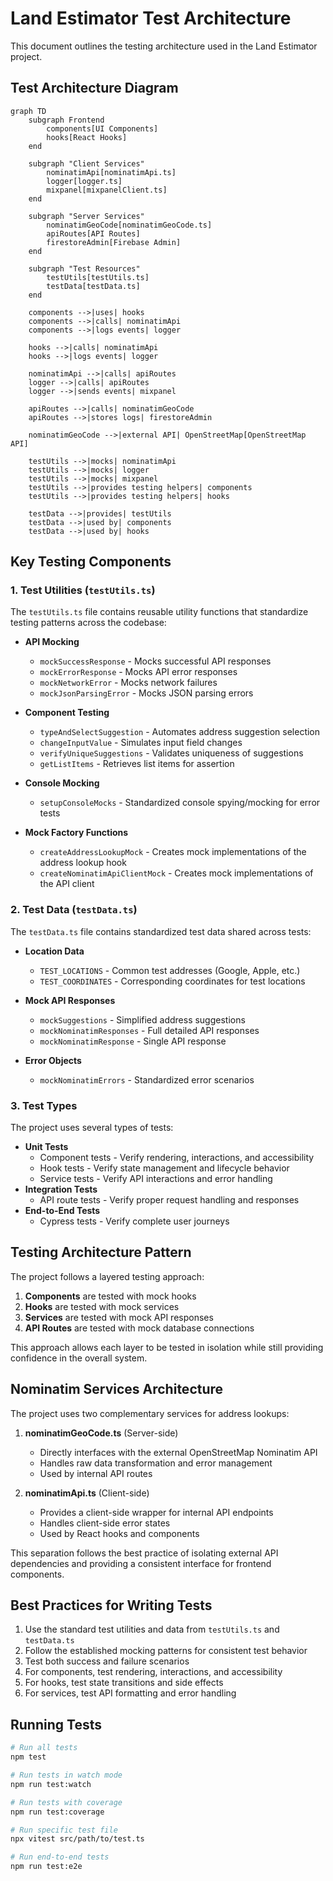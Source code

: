 # Land Estimator Test Architecture

This document outlines the testing architecture used in the Land Estimator project.

## Test Architecture Diagram

```mermaid
graph TD
    subgraph Frontend
        components[UI Components]
        hooks[React Hooks]
    end

    subgraph "Client Services"
        nominatimApi[nominatimApi.ts]
        logger[logger.ts]
        mixpanel[mixpanelClient.ts]
    end

    subgraph "Server Services"
        nominatimGeoCode[nominatimGeoCode.ts]
        apiRoutes[API Routes]
        firestoreAdmin[Firebase Admin]
    end

    subgraph "Test Resources"
        testUtils[testUtils.ts]
        testData[testData.ts]
    end

    components -->|uses| hooks
    components -->|calls| nominatimApi
    components -->|logs events| logger

    hooks -->|calls| nominatimApi
    hooks -->|logs events| logger

    nominatimApi -->|calls| apiRoutes
    logger -->|calls| apiRoutes
    logger -->|sends events| mixpanel

    apiRoutes -->|calls| nominatimGeoCode
    apiRoutes -->|stores logs| firestoreAdmin

    nominatimGeoCode -->|external API| OpenStreetMap[OpenStreetMap API]

    testUtils -->|mocks| nominatimApi
    testUtils -->|mocks| logger
    testUtils -->|mocks| mixpanel
    testUtils -->|provides testing helpers| components
    testUtils -->|provides testing helpers| hooks

    testData -->|provides| testUtils
    testData -->|used by| components
    testData -->|used by| hooks
```

## Key Testing Components

### 1. Test Utilities (`testUtils.ts`)

The `testUtils.ts` file contains reusable utility functions that standardize testing patterns across the codebase:

- **API Mocking**

  - `mockSuccessResponse` - Mocks successful API responses
  - `mockErrorResponse` - Mocks API error responses
  - `mockNetworkError` - Mocks network failures
  - `mockJsonParsingError` - Mocks JSON parsing errors

- **Component Testing**

  - `typeAndSelectSuggestion` - Automates address suggestion selection
  - `changeInputValue` - Simulates input field changes
  - `verifyUniqueSuggestions` - Validates uniqueness of suggestions
  - `getListItems` - Retrieves list items for assertion

- **Console Mocking**

  - `setupConsoleMocks` - Standardized console spying/mocking for error tests

- **Mock Factory Functions**
  - `createAddressLookupMock` - Creates mock implementations of the address lookup hook
  - `createNominatimApiClientMock` - Creates mock implementations of the API client

### 2. Test Data (`testData.ts`)

The `testData.ts` file contains standardized test data shared across tests:

- **Location Data**

  - `TEST_LOCATIONS` - Common test addresses (Google, Apple, etc.)
  - `TEST_COORDINATES` - Corresponding coordinates for test locations

- **Mock API Responses**

  - `mockSuggestions` - Simplified address suggestions
  - `mockNominatimResponses` - Full detailed API responses
  - `mockNominatimResponse` - Single API response

- **Error Objects**
  - `mockNominatimErrors` - Standardized error scenarios

### 3. Test Types

The project uses several types of tests:

- **Unit Tests**
  - Component tests - Verify rendering, interactions, and accessibility
  - Hook tests - Verify state management and lifecycle behavior
  - Service tests - Verify API interactions and error handling
- **Integration Tests**
  - API route tests - Verify proper request handling and responses
- **End-to-End Tests**
  - Cypress tests - Verify complete user journeys

## Testing Architecture Pattern

The project follows a layered testing approach:

1. **Components** are tested with mock hooks
2. **Hooks** are tested with mock services
3. **Services** are tested with mock API responses
4. **API Routes** are tested with mock database connections

This approach allows each layer to be tested in isolation while still providing confidence in the overall system.

## Nominatim Services Architecture

The project uses two complementary services for address lookups:

1. **nominatimGeoCode.ts** (Server-side)

   - Directly interfaces with the external OpenStreetMap Nominatim API
   - Handles raw data transformation and error management
   - Used by internal API routes

2. **nominatimApi.ts** (Client-side)
   - Provides a client-side wrapper for internal API endpoints
   - Handles client-side error states
   - Used by React hooks and components

This separation follows the best practice of isolating external API dependencies and providing a consistent interface for frontend components.

## Best Practices for Writing Tests

1. Use the standard test utilities and data from `testUtils.ts` and `testData.ts`
2. Follow the established mocking patterns for consistent test behavior
3. Test both success and failure scenarios
4. For components, test rendering, interactions, and accessibility
5. For hooks, test state transitions and side effects
6. For services, test API formatting and error handling

## Running Tests

```bash
# Run all tests
npm test

# Run tests in watch mode
npm run test:watch

# Run tests with coverage
npm run test:coverage

# Run specific test file
npx vitest src/path/to/test.ts

# Run end-to-end tests
npm run test:e2e
```
